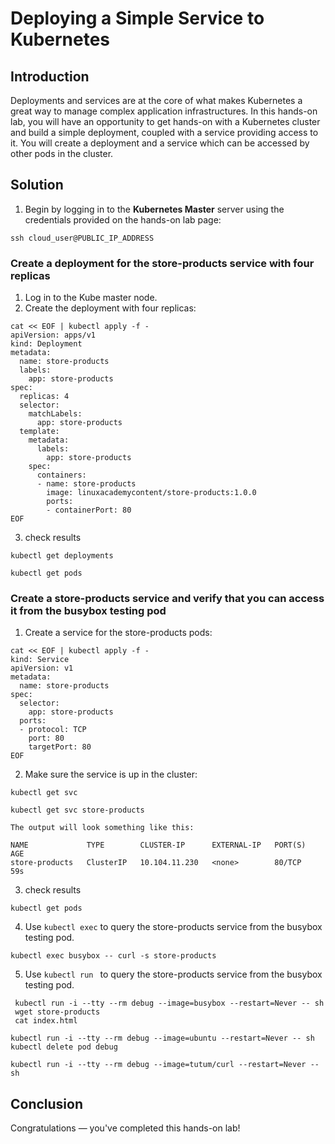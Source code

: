 
# Deploying a Simple Service to Kubernetes

## Introduction

Deployments and services are at the core of what makes Kubernetes a great way to manage complex application infrastructures. In this hands-on lab, you will have an opportunity to get hands-on with a Kubernetes cluster and build a simple deployment, coupled with a service providing access to it. You will create a deployment and a service which can be accessed by other pods in the cluster.

## Solution

1. Begin by logging in to the **Kubernetes Master** server using the credentials provided on the hands-on lab page:

```
ssh cloud_user@PUBLIC_IP_ADDRESS
```


### Create a deployment for the store-products service with four replicas

1. Log in to the Kube master node.
2. Create the deployment with four replicas:

```
cat << EOF | kubectl apply -f -
apiVersion: apps/v1
kind: Deployment
metadata:
  name: store-products
  labels:
    app: store-products
spec:
  replicas: 4
  selector:
    matchLabels:
      app: store-products
  template:
    metadata:
      labels:
        app: store-products
    spec:
      containers:
      - name: store-products
        image: linuxacademycontent/store-products:1.0.0
        ports:
        - containerPort: 80
EOF
```
3. check results
```
kubectl get deployments

kubectl get pods
```

### Create a store-products service and verify that you can access it from the busybox testing pod

1. Create a service for the store-products pods:

```
cat << EOF | kubectl apply -f -
kind: Service
apiVersion: v1
metadata:
  name: store-products
spec:
  selector:
    app: store-products
  ports:
  - protocol: TCP
    port: 80
    targetPort: 80
EOF
```
2. Make sure the service is up in the cluster:
```
kubectl get svc

kubectl get svc store-products
```
    The output will look something like this:

```
NAME             TYPE        CLUSTER-IP      EXTERNAL-IP   PORT(S)   AGE
store-products   ClusterIP   10.104.11.230   <none>        80/TCP    59s

```
3. check results
```
kubectl get pods
```

4. Use `kubectl exec` to query the store-products service from the busybox testing pod.

```
kubectl exec busybox -- curl -s store-products
```
5. Use `kubectl run ` to query the store-products service from the busybox testing pod.

```
 kubectl run -i --tty --rm debug --image=busybox --restart=Never -- sh
 wget store-products
 cat index.html 

kubectl run -i --tty --rm debug --image=ubuntu --restart=Never -- sh
kubectl delete pod debug

kubectl run -i --tty --rm debug --image=tutum/curl --restart=Never -- sh
```


## Conclusion

Congratulations — you've completed this hands-on lab!
